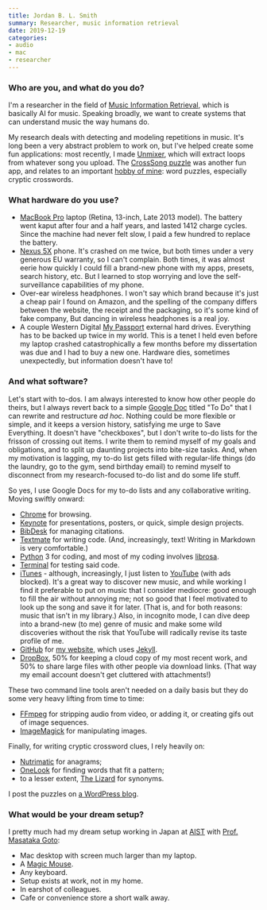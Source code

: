 ```yaml
---
title: Jordan B. L. Smith
summary: Researcher, music information retrieval
date: 2019-12-19
categories:
- audio
- mac
- researcher 
---
```


### Who are you, and what do you do?

I'm a researcher in the field of [Music Information Retrieval](https://en.wikipedia.org/wiki/Music_information_retrieval "The Wikipedia entry for music information retrieval."), which is basically AI for music. Speaking broadly, we want to create systems that can understand music the way humans do.

My research deals with detecting and modeling repetitions in music. It's long been a very abstract problem to work on, but I've helped create some fun applications: most recently, I made [Unmixer][], which will extract loops from whatever song you upload. The [CrossSong puzzle](https://staff.aist.go.jp/jun.kato/CrossSong/demo/ "A music-based puzzle game.") was another fun app, and relates to an important [hobby of mine](http://jblsmith.github.io/puzzles/ "Jordan's page of puzzles."): word puzzles, especially cryptic crosswords.

### What hardware do you use?

- [MacBook Pro][macbook-pro] laptop (Retina, 13-inch, Late 2013 model). The battery went kaput after four and a half years, and lasted 1412 charge cycles. Since the machine had never felt slow, I paid a few hundred to replace the battery.
- [Nexus 5X][nexus-5x] phone. It's crashed on me twice, but both times under a very generous EU warranty, so I can't complain. Both times, it was almost eerie how quickly I could fill a brand-new phone with my apps, presets, search history, etc. But I learned to stop worrying and love the self-surveillance capabilities of my phone.
- Over-ear wireless headphones. I won't say which brand because it's just a cheap pair I found on Amazon, and the spelling of the company differs between the website, the receipt and the packaging, so it's some kind of fake company, But dancing in wireless headphones is a real joy.
- A couple Western Digital [My Passport][my-passport] external hard drives. Everything has to be backed up twice in my world. This is a tenet I held even before my laptop crashed catastrophically a few months before my dissertation was due and I had to buy a new one. Hardware dies, sometimes unexpectedly, but information doesn't have to!

### And what software?

Let's start with to-dos. I am always interested to know how other people do theirs, but I always revert back to a simple [Google Doc][google-docs] titled "To Do" that I can rewrite and restructure *ad hoc*. Nothing could be more flexible or simple, and it keeps a version history, satisfying me urge to Save Everything. It doesn't have "checkboxes", but I don't write to-do lists for the frisson of crossing out items. I write them to remind myself of my goals and obligations, and to split up daunting projects into bite-size tasks. And, when my motivation is lagging, my to-do list gets filled with regular-life things (do the laundry, go to the gym, send birthday email) to remind myself to disconnect from my research-focused to-do list and do some life stuff.

So yes, I use Google Docs for my to-do lists and any collaborative writing. Moving swiftly onward:

- [Chrome][] for browsing.
- [Keynote][] for presentations, posters, or quick, simple design projects.
- [BibDesk][] for managing citations.
- [Textmate][] for writing code. (And, increasingly, text! Writing in Markdown is very comfortable.)
- [Python][] 3 for coding, and most of my coding involves [librosa](https://librosa.github.io/).
- [Terminal][] for testing said code.
- [iTunes][] - although, increasingly, I just listen to [YouTube][] (with ads blocked). It's a great way to discover new music, and while working I find it preferable to put on music that I consider mediocre: good enough to fill the air without annoying me; not so good that I feel motivated to look up the song and save it for later. (That is, and for both reasons: music that isn't in my library.) Also, in incognito mode, I can dive deep into a brand-new (to me) genre of music and make some wild discoveries without the risk that YouTube will radically revise its taste profile of me.
- [GitHub][] for [my website](http://jblsmith.github.io/ "Jordan's website."), which uses [Jekyll][].
- [DropBox][], 50% for keeping a cloud copy of my most recent work, and 50% to share large files with other people via download links. (That way my email account doesn't get cluttered with attachments!)

These two command line tools aren't needed on a daily basis but they do some very heavy lifting from time to time:

- [FFmpeg][] for stripping audio from video, or adding it, or creating gifs out of image sequences.
- [ImageMagick][] for manipulating images.

Finally, for writing cryptic crossword clues, I rely heavily on:

- [Nutrimatic][] for anagrams;
- [OneLook][] for finding words that fit a pattern;
- to a lesser extent, [The Lizard](http://thesaurus.com/ "A thesaurus.") for synonyms.

I post the puzzles on [a WordPress blog](http://jblsmith.wordpress.com/ "Jordan's puzzle weblog.").

### What would be your dream setup?

I pretty much had my dream setup working in Japan at [AIST](https://www.aist.go.jp/index_en.html "A science institute in Japan.") with [Prof. Masataka Goto](https://staff.aist.go.jp/m.goto/ "Profession Goto's staff page at AIST."):

- Mac desktop with screen much larger than my laptop.
- A [Magic Mouse][magic-mouse].
- Any keyboard.
- Setup exists at work, not in my home.
- In earshot of colleagues.
- Cafe or convenience store a short walk away.

[bibdesk]: http://bibdesk.sourceforge.net/ "A bibliography manager for Mac OS X."
[chrome]: https://www.google.com/intl/en/chrome/browser/ "A WebKit-based browser, where each tab runs in its own thread."
[dropbox]: https://www.dropbox.com/ "Online syncing and storage."
[ffmpeg]: http://www.ffmpeg.org/ "Comprehensive audio/video software."
[github]: https://github.com/ "A Git code repository service."
[google-docs]: https://en.wikipedia.org/wiki/Google_Docs "A web-based office suite."
[imagemagick]: http://www.imagemagick.org/script/index.php "Image editing and converting software."
[itunes]: https://www.apple.com/itunes/ "A jukebox application and online store."
[jekyll]: https://jekyllrb.com/ "A static site generator."
[keynote]: https://www.apple.com/keynote/ "Presentation software for the Mac."
[macbook-pro]: https://www.apple.com/macbook-pro/ "A laptop."
[magic-mouse]: https://en.wikipedia.org/wiki/Magic_Mouse "A multi-touch mouse."
[my-passport]: https://www.amazon.com/Passport-Portable-External-Drive-Storage/dp/B006Y5UV4A "A portable hard drive."
[nexus-5x]: https://www.google.com/nexus/5x/ "A 5.2 inch Android smartphone."
[nutrimatic]: https://nutrimatic.org/ "A web tool for matching patterns against a dictionary of words."
[onelook]: https://www.onelook.com/ "A dictionary lookup service."
[python]: https://www.python.org/ "An interpreted scripting language."
[terminal]: https://en.wikipedia.org/wiki/Terminal_(OS_X) "A console application included with Mac OS X."
[textmate]: https://macromates.com/ "A text editor for the Mac."
[unmixer]: http://web.archive.org/web/20220121225621/https://unmixer.ongaaccel.jp/ "A tool for extracting loops from songs."
[youtube]: https://www.youtube.com/ "A web site for watching 80's TV commercials and bad mashups."
